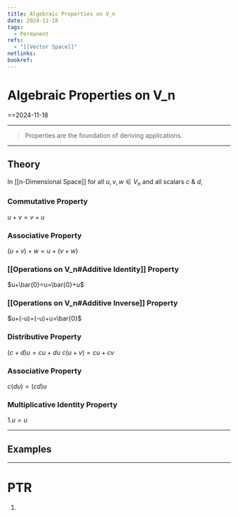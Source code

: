 ```yaml
---
title: Algebraic Properties on V_n
date: 2024-11-18
tags:
  - Permanent
refs:
  - "[[Vector Space]]"
netlinks: 
bookref:
---
```

# Algebraic Properties on V_n
==2024-11-18

---
> Properties are the foundation of deriving applications.
---

## Theory
In [[n-Dimensional Space]] for all $u,v,w \in V_{n}$ and all scalars $c \text{ }\&\text{ } d$,

### Commutative Property
$u+v=v+u$

### Associative Property
$(u+v)+w=u+(v+w)$

### [[Operations on V_n#Additive Identity]] Property
$u+\bar{0}=u=\bar{0}+u$

### [[Operations on V_n#Additive Inverse]] Property
$u+(-u)=(-u)+u=\bar{0}$ 

### Distributive Property
$(c+d)u=cu+du$
$c(u+v)=cu+cv$

### Associative Property
$c(du)=(cd)u$

### Multiplicative Identity Property
$1.u=u$

---
## Examples




---
# PTR

1. 